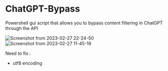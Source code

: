 # ChatGPT-Bypass
Powershell gui script that allows you to bypass content filtering in ChatGPT through the API

![Screenshot from 2023-02-27 22-24-50](https://user-images.githubusercontent.com/106079917/221688997-83484908-06d4-472e-a594-2d54c63ea0ee.png)
![Screenshot from 2023-02-27 11-45-19](https://user-images.githubusercontent.com/106079917/221613984-5a20637b-f46f-4b12-99b9-17cf7e0b5d99.png)


Need to fix :

- utf8 encoding
